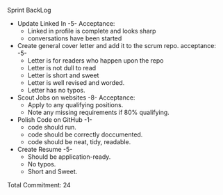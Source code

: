 Sprint BackLog

- Update Linked In -5-
  Acceptance: 
  - Linked in profile is complete and looks sharp
  - conversations have been started
- Create general cover letter and add it to the scrum repo.
  acceptance: -5-
  - Letter is for readers who happen upon the repo
  - Letter is not dull to read
  - Letter is short and sweet
  - Letter is well revised and worded.
  - Letter has no typos.
- Scout Jobs on websites -8-
  Acceptance:
  - Apply to any qualifying positions.
  - Note any missing requirements if 80% qualifying.
- Polish Code on GitHub -1-
  - code should run.
  - code should be correctly doccumented.
  - code should be neat, tidy, readable.
- Create Resume -5-
  - Should be application-ready.
  - No typos.
  - Short and Sweet.

Total Commitment: 24
